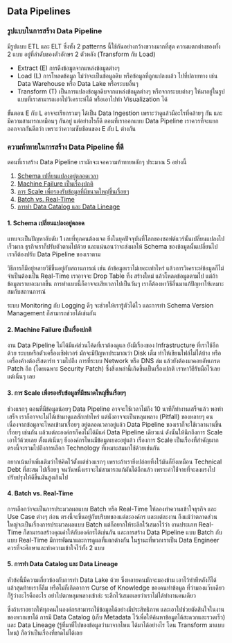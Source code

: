 ## Data Pipelines

### รูปแบบในการสร้าง Data Pipeline

มีรูปแบบ ETL และ ELT ซึ่งทั้ง 2 patterns นี้ใช้กันอย่างกว้างขวางมากที่สุด ความแตกต่างของทั้ง 2 แบบ อยู่ที่ลำดับของตัวอักษร 2 ตัวหลัง (Transform กับ Load)

- Extract (E) การดึงข้อมูลจากแหล่งข้อมูลต่างๆ
- Load (L) การโหลดข้อมูล ไม่ว่าจะเป็นข้อมูลดิบ หรือข้อมูลที่ถูกแปลงแล้ว ไปที่ปลายทาง เช่น Data Warehouse หรือ Data Lake หรือระบบอื่นๆ
- Transform (T) เป็นการแปลงข้อมูลดิบจากแหล่งข้อมูลต่างๆ หรือจากระบบต่างๆ ให้มาอยู่ในรูปแบบที่เราสามารถเอาไปวิเคราะห์ได้ หรือเอาไปทำ Visualization ได้

ขั้นตอน E กับ L อาจจะเรียกรวมๆ ได้เป็น Data Ingestion เพราะว่าดูแล้วมีอะไรที่คล้ายๆ กัน และมีความสามารถเหมือนๆ กันอยู่ แต่อย่างไรก็ดี ตอนที่เราออกแบบ Data Pipeline เราควรที่จะแยกออกจากกันดีกว่า เพราะว่าความซับซ้อนของ E กับ L ต่างกัน

### ความท้าทายในการสร้าง Data Pipeline ที่ดี

ตอนที่เราสร้าง Data Pipeline เรามักจะเจอความท้าทายหลักๆ ประมาณ​ 5 อย่างนี้

1. [Schema เปลี่ยนแปลงอยู่ตลอดเวลา](#1-schema-เปลี่ยนแปลงอยู่ตลอด)
1. [Machine Failure เป็นเรื่องปกติ](#2-machine-failure-เป็นเรื่องปกติ)
1. [การ Scale เพื่อรองรับข้อมูลที่มีขนาดใหญ่ขึ้นเรื่อยๆ](#3-การ-scale-เพื่อรองรับข้อมูลที่มีขนาดใหญ่ขึ้นเรื่อยๆ)
1. [Batch vs. Real-Time](#4-batch-vs-real-time)
1. [การทำ Data Catalog และ Data Lineage](#5-การทำ-data-catalog-และ-data-lineage)

#### 1. Schema เปลี่ยนแปลงอยู่ตลอด

แทบจะเป็นปัญหาอับดับ 1 เลยที่ทุกคนต้องเจอ ยิ่งในยุคปัจจุบันที่โลกของซอฟต์แวร์นั้นเปลี่ยนแปลงไปเร็วมาก ธุรกิจเราก็ปรับตัวตามไปด้วย
และแน่นอนว่าจะส่งผลให้ Schema ของข้อมูลนั้นเปลี่ยนไป เราก็ต้องปรับ Data Pipeline ของเราตาม

วิธีการก็มีอยู่หลายวิธีขึ้นอยู่กับสถานการณ์ เช่น ถ้าข้อมูลเราไม่เยอะเท่าไหร่ แล้วการวิเคราะห์ข้อมูลก็ไม่จำเป็นต้องเป็น Real-Time
เราอาจจะ Drop Table ทิ้ง สร้างใหม่ แล้วโหลดข้อมูลตามไป แต่ถ้าข้อมูลเราเยอะมากขึ้น การทำแบบนี้ก็อาจจะเสียเวลาไปเป็นวันๆ
เราก็ต้องหาวิธีอื่นมาแก้ปัญหาให้เหมาะสมกับสถานการณ์

ระบบ Monitoring กับ Logging ดีๆ จะช่วยให้เรารู้ตัวได้ไว และการทำ Schema Version Management ก็สามารถช่วยได้เช่นกัน

#### 2. Machine Failure เป็นเรื่องปกติ

งาน Data Pipeline ไม่ได้มีแค่ส่วนโค้ดที่เราต้องดูแล ยังมีเรื่องของ Infrastructure ที่เราใช้อีกด้วย
ระบบหรือตัวเครื่องเซิฟเวอร์ มักจะมีปัญหาประมาณว่า Disk เต็ม ทำให้เขียนไฟล์ไม่ได้บ้าง หรือเครื่องค้างต้องรีสตาร์ท 
รวมไปถึง การที่ระบบ Network หรือ DNS ล่ม แล้วยังต้องมาคอยอัพเกรด Patch อีก (โดยเฉพาะ Security Patch)
ซึ่งสิ่งเหล่านี้เกิดขึ้นเป็นเรื่องปกติ เราหาวิธีรับมือไว้เลยแต่เนิ่นๆ เลย

#### 3. การ Scale เพื่อรองรับข้อมูลที่มีขนาดใหญ่ขึ้นเรื่อยๆ

ช่วงแรกๆ ตอนที่มีข้อมูลน้อยๆ Data Pipeline อาจจะใช้เวลาไม่ถึง 10 นาทีก็ทำงานเสร็จแล้ว พอทำเสร็จ เราก็อาจจะไม่ได้เข้ามาดูแลสักเท่าไหร่
แต่นั่งอาจจะเป็นหลุมพลาง (Pitfall) ของหลายๆ คน เนื่องจากข้อมูลจะไหลเข้ามาเรื่อยๆ อยู่ตลอดเวลาอยู่แล้ว
Data Pipeline ของเราก็จะใช้เวลานานขึ้นเรื่อยๆ เช่นกัน แล้วแต่ละองค์กรก็คงไม่ได้มีแค่ Data Pipeline เดียวแน่
ดังนั้นให้นึกถึงการ Scale เอาไว้ด้วยเลย ตั้งแต่เนิ่นๆ ยิ่งองค์กรไหนมีข้อมูลเยอะอยู่แล้ว เรื่องการ Scale เป็นเรื่องที่สำคัญมาก
ตรงนี้จะรวมไปถึงการเลือก Technology ที่เหมาะสมมาใช้ด้วยเช่นกัน

อยากเน้นย้ำเพิ่มเติมว่าให้คิดไว้ตั้งแต่ช่วงแรกๆ เพราะถ้าเรายิ่งปล่อยทิ้งไว้มันก็ยิ่งเหมือน Technical Debt ที่สะสม
ไปเรื่อยๆ จนวันหนึ่งเราจะไม่สามารถแก้มันได้อีกแล้ว เพราะค่าใช้่จายที่จะลงแรงไปปรับปรุงให้ดีขึ้นมันสูงเกินไป

#### 4. Batch vs. Real-Time

การเลือกว่าจะเป็นการประมวลผลแบบ Batch หรือ Real-Time ให้ลองทำความเข้าใจธุรกิจ และ Use Case ต่างๆ ก่อน ตรงนี้จะขึ้นอยู่กับบริบทของแต่ละองค์กร
และแต่ละงาน ถึงแม้ว่าตลาดส่วนใหญ่จะเป็นเรื่องการประมวลผลแบบ Batch แต่ก็อยากให้ระลึกไว้เสมอไว้ว่า
งานประเภท Real-Time ก็สามารถสร้างคุณค่าให้กับองค์กรได้เช่นกัน และการสร้าง Data Pipeline แบบ Batch กับแบบ Real-Time
มีการพัฒนาและการดูแลที่แตกต่างกัน ในฐานะที่พวกเราเป็น Data Engineer ควรที่จะศึกษาและทำความเข้าใจไว้ทั้ง 2 แบบ

#### 5. การทำ Data Catalog และ Data Lineage

หัวข้อนี้มีความเกี่ยวข้องกับการทำ Data Lake ด้วย ซึ่งหลายคนมักจะมองข้าม เอาไว้ทำทีหลังก็ได้ แล้วสุดท้ายเราก็ลืม หรือไม่ก็เกิดอาการ
Curse of Knowledge ของคนทำข้อมูล ที่ว่ามองแว๊บเดียวก็รู้ว่าอะไรคืออะไร อย่าไปตกหลุมพลางเข้าล่ะ ระลึกไว้เสมอเลยว่าเราไม่ได้ทำงานคนเดียว

ซึ่งถ้าเราอยากให้ทุกคนในองค์กรสามารถใช้ข้อมูลได้อย่างมีประสิทธิภาพ และเอาไปช่วยตัดสินใจในงานของพวกเขาได้ การมี Data Catalog
(เก็บ Metadata ไว้เพื่อให้ค้นหาข้อมูลได้สะดวกและรวดเร็ว) และ Data Lineage (รู้ที่มาที่ไปของข้อมูลว่ามาจากไหน ได้มาได้อย่างไร
โดน Transform มาแบบไหน) ถือว่าเป็นเรื่องที่ขาดไม่ได้เลย

